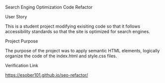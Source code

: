 Search Enging Optimization Code Refactor

User Story

This is a student project modifying exisiting code so that it follows accessibility standards so that the site is optimized for search engines.

Project Purpose

The purpose of the project was to apply semantic HTML elements, logically organize the code of the index.html and style.css files. 

Verification Link

https://esober101.github.io/seo-refactor/
